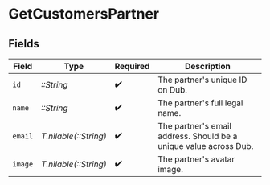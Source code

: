 # GetCustomersPartner


## Fields

| Field                                                             | Type                                                              | Required                                                          | Description                                                       |
| ----------------------------------------------------------------- | ----------------------------------------------------------------- | ----------------------------------------------------------------- | ----------------------------------------------------------------- |
| `id`                                                              | *::String*                                                        | :heavy_check_mark:                                                | The partner's unique ID on Dub.                                   |
| `name`                                                            | *::String*                                                        | :heavy_check_mark:                                                | The partner's full legal name.                                    |
| `email`                                                           | *T.nilable(::String)*                                             | :heavy_check_mark:                                                | The partner's email address. Should be a unique value across Dub. |
| `image`                                                           | *T.nilable(::String)*                                             | :heavy_check_mark:                                                | The partner's avatar image.                                       |